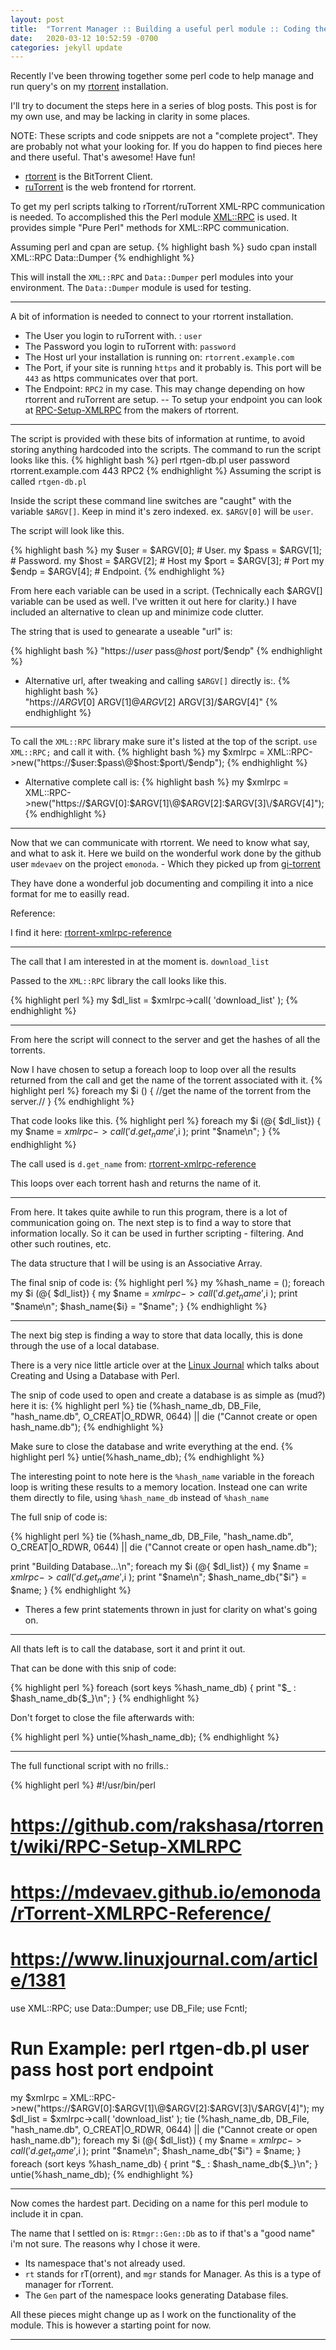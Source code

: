 ```yaml
---
layout: post
title:  "Torrent Manager :: Building a useful perl module :: Coding the Module!"
date:   2020-03-12 10:52:59 -0700
categories: jekyll update
---
```

Recently I've been throwing together some perl code to help manage and run query's on my [rtorrent][rakshasa-rtorrent] installation.

I'll try to document the steps here in a series of blog posts. This post is for my own use, and may be lacking in clarity in some places. 

NOTE: These scripts and code snippets are not a "complete project". They are probably not what your looking for.
If you do happen to find pieces here and there useful. That's awesome! Have fun!

- [rtorrent][rakshasa-rtorrent] is the BitTorrent Client.
- [ruTorrent][novik-rutorrent] is the web frontend for rtorrent.


To get my perl scripts talking to rTorrent/ruTorrent XML-RPC communication is needed. 
To accomplished this the Perl module [XML::RPC][xml-rpc] is used. It provides simple "Pure Perl" methods for XML::RPC communication.

Assuming perl and cpan are setup.
{% highlight bash %}
sudo cpan install XML::RPC Data::Dumper
{% endhighlight %}

This will install the `XML::RPC` and `Data::Dumper` perl modules into your environment. The `Data::Dumper` module is used for testing.

---
A bit of information is needed to connect to your rtorrent installation.
- The User you login to ruTorrent with. : `user`
- The Password you login to ruTorrent with: `password`
- The Host url your installation is running on: `rtorrent.example.com`
- The Port, if your site is running `https` and it probably is. This port will be `443` as https communicates over that port.
- The Endpoint: `RPC2` in my case. This may change depending on how rtorrent and ruTorrent are setup.
-- To setup your endpoint you can look at [RPC-Setup-XMLRPC][rpc-setup-xmlrpc] from the makers of rtorrent.

---
The script is provided with these bits of information at runtime, to avoid storing anything hardcoded into the scripts.
The command to run the script looks like this.
{% highlight bash %}
perl rtgen-db.pl user password rtorrent.example.com 443 RPC2
{% endhighlight %}
Assuming the script is called `rtgen-db.pl`

Inside the script these command line switches are "caught" with the variable `$ARGV[]`. Keep in mind it's zero indexed. ex. `$ARGV[0]` will be `user`.

The script will look like this.

{% highlight bash %}
my $user = $ARGV[0]; # User.
my $pass = $ARGV[1]; # Password.
my $host = $ARGV[2]; # Host
my $port = $ARGV[3]; # Port
my $endp = $ARGV[4]; # Endpoint.
{% endhighlight %}

From here each variable can be used in a script. 
(Technically each $ARGV[] variable can be used as well. I've written it out here for clarity.) 
I have included an alternative to clean up and minimize code clutter.

The string that is used to genearate a useable "url" is:

{% highlight bash %}
"https://$user\:$pass\@$host\:$port\/$endp"
{% endhighlight %}
- Alternative url, after tweaking and calling `$ARGV[]` directly is:.
{% highlight bash %}
"https://$ARGV[0]\:$ARGV[1]\@$ARGV[2]\:$ARGV[3]\/$ARGV[4]"
{% endhighlight %}

---
To call the `XML::RPC` library make sure it's listed at the top of the script. `use XML::RPC;` and call it with.
{% highlight bash %}
my $xmlrpc = XML::RPC->new("https://$user\:$pass\@$host\:$port\/$endp");
{% endhighlight %}
- Alternative complete call is:
{% highlight bash %}
my $xmlrpc = XML::RPC->new("https://$ARGV[0]\:$ARGV[1]\@$ARGV[2]\:$ARGV[3]\/$ARGV[4]");
{% endhighlight %}
---
Now that we can communicate with rtorrent. We need to know what say, and what to ask it.
Here we build on the wonderful work done by the github user `mdevaev` on the project `emonoda`. - Which they picked up from [gi-torrent]

They have done a wonderful job documenting and compiling it into a nice format for me to easilly read. 

Reference:

I find it here: [rtorrent-xmlrpc-reference]

---

The call that I am interested in at the moment is. `download_list`

Passed to the `XML::RPC` library the call looks like this.

{% highlight perl %}
my $dl_list = $xmlrpc->call( 'download_list' );
{% endhighlight %}

---
From here the script will connect to the server and get the hashes of all the torrents.

Now I have chosen to setup a foreach loop to loop over all the results returned from the call and get the name of the torrent associated with it.
{% highlight perl %}
foreach my $i () {
//get the name of the torrent from the server.//
}
{% endhighlight %}

That code looks like this.
{% highlight perl %}
foreach my $i (@{ $dl_list}) {
        my $name = $xmlrpc->call( 'd.get_name',$i );
        print "$name\n";
}
{% endhighlight %}

The call used is `d.get_name` from: [rtorrent-xmlrpc-reference]

This loops over each torrent hash and returns the name of it.

---
From here. It takes quite awhile to run this program, there is a lot of communication going on. The next step is to find a way to store that information locally.
So it can be used in further scripting - filtering. And other such routines, etc.

The data structure that I will be using is an Associative Array.

The final snip of code is:
{% highlight perl %}
my %hash_name = ();
foreach my $i (@{ $dl_list}) {
        my $name = $xmlrpc->call( 'd.get_name',$i );
        print "$name\n";
        $hash_name{$i} = "$name";
}
{% endhighlight %}

---
The next big step is finding a way to store that data locally, this is done through the use of a local database.

There is a very nice little article over at the [Linux Journal][linux-journal-1381] which talks about Creating and Using a Database with Perl.

The snip of code used to open and create a database is as simple as (mud?) here it is:
{% highlight perl %}
tie (%hash_name_db, DB_File, "hash_name.db", O_CREAT|O_RDWR, 0644) ||
        die ("Cannot create or open hash_name.db");
{% endhighlight %}

Make sure to close the database and write everything at the end.
{% highlight perl %}
untie(%hash_name_db);
{% endhighlight %}

The interesting point to note here is the `%hash_name` variable in the foreach loop is writing these results to a memory location.
Instead one can write them directly to file, using `%hash_name_db` instead of `%hash_name`

The full snip of code is:

{% highlight perl %}
tie (%hash_name_db, DB_File, "hash_name.db", O_CREAT|O_RDWR, 0644) ||
        die ("Cannot create or open hash_name.db");

print "Building Database...\n";
foreach my $i (@{ $dl_list}) {
	my $name = $xmlrpc->call( 'd.get_name',$i );
        print "$name\n";
        $hash_name_db{"$i"} = $name;
}
{% endhighlight %}

* Theres a few print statements thrown in just for clarity on what's going on.

---

All thats left is to call the database, sort it and print it out.

That can be done with this snip of code:

{% highlight perl %}
foreach (sort keys %hash_name_db) {
    print "$_ : $hash_name_db{$_}\n";
}
{% endhighlight %}

Don't forget to close the file afterwards with:

{% highlight perl %}
untie(%hash_name_db);
{% endhighlight %}

---

The full functional script with no frills.:

{% highlight perl %}
#!/usr/bin/perl
# https://github.com/rakshasa/rtorrent/wiki/RPC-Setup-XMLRPC
# https://mdevaev.github.io/emonoda/rTorrent-XMLRPC-Reference/
# https://www.linuxjournal.com/article/1381
use XML::RPC;
use Data::Dumper;
use DB_File;
use Fcntl;

# Run Example: perl rtgen-db.pl user pass host port endpoint
my $xmlrpc = XML::RPC->new("https://$ARGV[0]\:$ARGV[1]\@$ARGV[2]\:$ARGV[3]\/$ARGV[4]");
my $dl_list = $xmlrpc->call( 'download_list' );
tie (%hash_name_db, DB_File, "hash_name.db", O_CREAT|O_RDWR, 0644) ||
        die ("Cannot create or open hash_name.db");
foreach my $i (@{ $dl_list}) {
	my $name = $xmlrpc->call( 'd.get_name',$i );
        print "$name\n";
        $hash_name_db{"$i"} = $name;
}
foreach (sort keys %hash_name_db) {
    print "$_ : $hash_name_db{$_}\n";
}
untie(%hash_name_db);
{% endhighlight %}

---
Now comes the hardest part. Deciding on a name for this perl module to include it in cpan.

The name that I settled on is: `Rtmgr::Gen::Db` as to if that's a "good name" i'm not sure.
The reasons why I chose it were.
- Its namespace that's not already used.
- `rt` stands for rT(orrent), and `mgr` stands for Manager. As this is a type of manager for rTorrent.
- The `Gen` part of the namespace looks generating Database files.

All these pieces might change up as I work on the functionality of the module. This is however a starting point for now.

---


[linux-journal-1381]: https://www.linuxjournal.com/article/1381
[rakshasa-rtorrent]: https://github.com/rakshasa/rtorrent
[novik-rutorrent]: https://github.com/Novik/ruTorrent
[xml-rpc]: https://metacpan.org/pod/XML::RPC
[rpc-setup-xmlrpc]: https://github.com/rakshasa/rtorrent/wiki/RPC-Setup-XMLRPC
[rtorrent-xmlrpc-reference]: https://mdevaev.github.io/emonoda/rTorrent-XMLRPC-Reference/
[gi-torrent]: https://code.google.com/p/gi-torrent
